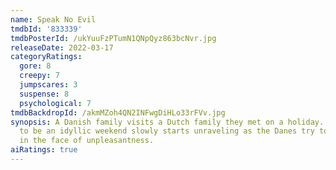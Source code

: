 ```yaml
---
name: Speak No Evil
tmdbId: '833339'
tmdbPosterId: /ukYuuFzPTumN1QNpQyz863bcNvr.jpg
releaseDate: 2022-03-17
categoryRatings:
  gore: 8
  creepy: 7
  jumpscares: 3
  suspense: 8
  psychological: 7
tmdbBackdropId: /akmMZoh4QN2INFwgDiHLo33rFVv.jpg
synopsis: A Danish family visits a Dutch family they met on a holiday. What was supposed
  to be an idyllic weekend slowly starts unraveling as the Danes try to stay polite
  in the face of unpleasantness.
aiRatings: true
---
```



